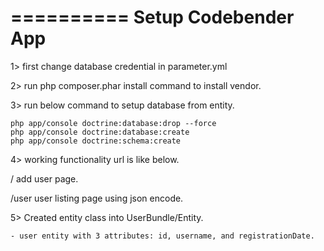 ==========
Setup Codebender App
==========


1> first change database credential in parameter.yml

2> run php composer.phar install command to install vendor.

3> run below command to setup database from entity.

    php app/console doctrine:database:drop --force
    php app/console doctrine:database:create
    php app/console doctrine:schema:create

4> working functionality url is like below.

   /                    add user page.

   /user               user listing page using json encode.


5> Created entity class into UserBundle/Entity.

    - user entity with 3 attributes: id, username, and registrationDate.